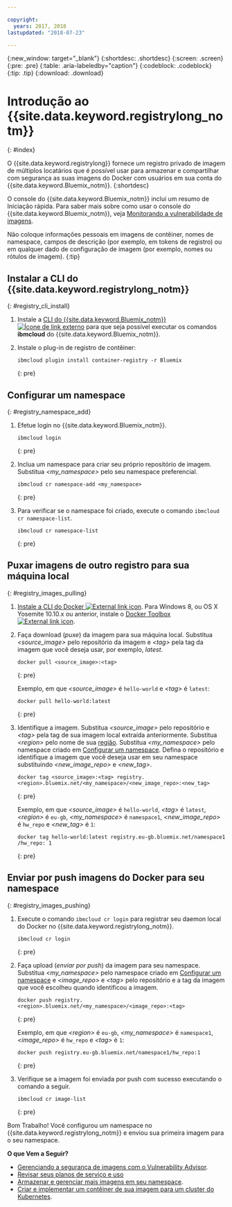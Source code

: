 ```yaml
---

copyright:
  years: 2017, 2018
lastupdated: "2018-07-23"

---
```


{:new_window: target="_blank"}
{:shortdesc: .shortdesc}
{:screen: .screen}
{:pre: .pre}
{:table: .aria-labeledby="caption"}
{:codeblock: .codeblock}
{:tip: .tip}
{:download: .download}



# Introdução ao {{site.data.keyword.registrylong_notm}}
{: #index}

O {{site.data.keyword.registrylong}} fornece um registro privado
de imagem de múltiplos locatários que é possível usar para armazenar e compartilhar com segurança as suas imagens do Docker com usuários em sua
conta do {{site.data.keyword.Bluemix_notm}}.
{:shortdesc}

O console do {{site.data.keyword.Bluemix_notm}} inclui um resumo de Iniciação rápida. Para saber mais sobre como usar o console do {{site.data.keyword.Bluemix_notm}}, veja [Monitorando a vulnerabilidade de imagens](registry_ui.html).

Não coloque informações pessoais em imagens de contêiner, nomes de namespace, campos de descrição (por exemplo, em tokens de registro) ou em qualquer dado de configuração de imagem (por
exemplo, nomes ou rótulos de imagem).
{:tip}



## Instalar a CLI do {{site.data.keyword.registrylong_notm}}
{: #registry_cli_install}

1.  Instale a [CLI do {{site.data.keyword.Bluemix_notm}} ![Ícone de link externo](../../icons/launch-glyph.svg "Ícone de link externo")](http://clis.ng.bluemix.net/ui/home.html) para que seja possível executar os comandos **ibmcloud** do {{site.data.keyword.Bluemix_notm}}.
2.  Instale o plug-in de registro de contêiner:

    ```
    ibmcloud plugin install container-registry -r Bluemix
    ```
    {: pre}


## Configurar um namespace
{: #registry_namespace_add}

1.  Efetue login no {{site.data.keyword.Bluemix_notm}}.

    ```
    ibmcloud login
    ```
    {: pre}

2.  Inclua um namespace para criar seu próprio repositório de imagem. Substitua _&lt;my_namespace&gt;_ pelo seu namespace preferencial.

    ```
    ibmcloud cr namespace-add <my_namespace>
    ```
    {: pre}

3.  Para verificar se o namespace foi criado, execute o comando `ibmcloud cr namespace-list`.

    ```
    ibmcloud cr namespace-list
    ```
    {: pre}



## Puxar imagens de outro registro para sua máquina local
{: #registry_images_pulling}

1.  [Instale a CLI do Docker ![External link icon](../../icons/launch-glyph.svg "External link icon")](https://www.docker.com/community-edition#/download). Para Windows 8, ou OS X Yosemite 10.10.x ou anterior, instale o [Docker Toolbox ![External link icon](../../icons/launch-glyph.svg "External link icon")](https://www.docker.com/products/docker-toolbox).

2.  Faça download (_puxe_) da imagem para sua máquina local. Substitua
_&lt;source_image&gt;_ pelo repositório da imagem e
_&lt;tag&gt;_ pela tag da imagem que você deseja usar, por exemplo,
_latest_.

    ```
    docker pull <source_image>:<tag>
    ```
    {: pre}

    Exemplo, em que _&lt;source_image&gt;_ é `hello-world` e _&lt;tag&gt;_ é `latest`:

    ```
    docker pull hello-world:latest
    ```
    {: pre}

3.  Identifique a imagem. Substitua _&lt;source_image&gt;_ pelo repositório e
_&lt;tag&gt;_ pela tag de sua imagem local extraída anteriormente. Substitua _&lt;region&gt;_ pelo nome de sua [região](registry_overview.html#registry_regions). Substitua _&lt;my_namespace&gt;_ pelo namespace criado em [Configurar um namespace](index.html#registry_namespace_add). Defina o repositório e identifique a imagem que você deseja usar
em seu namespace substituindo _&lt;new_image_repo&gt;_ e _&lt;new_tag&gt;_.

    ```
    docker tag <source_image>:<tag> registry.<region>.bluemix.net/<my_namespace>/<new_image_repo>:<new_tag>
    ```
    {: pre}

    Exemplo, em que _&lt;source_image&gt;_ é `hello-world`, _&lt;tag&gt;_ é `latest`, _&lt;region&gt;_ é `eu-gb`, _&lt;my_namespace&gt;_ é `namespace1`, _&lt;new_image_repo&gt;_ é `hw_repo` e _&lt;new_tag&gt;_ é `1`:

    ```
    docker tag hello-world:latest registry.eu-gb.bluemix.net/namespace1 /hw_repo: 1
    ```
    {: pre}



## Enviar por push imagens do Docker para seu namespace
{: #registry_images_pushing}

1.  Execute o comando `ibmcloud cr login` para registrar seu daemon local do Docker no {{site.data.keyword.registrylong_notm}}.

    ```
    ibmcloud cr login
    ```
    {: pre}

2.  Faça upload (_enviar por push_) da imagem para seu namespace. Substitua _&lt;my_namespace&gt;_ pelo namespace criado em [Configurar um namespace](index.html#registry_namespace_add) e _&lt;image_repo&gt;_ e _&lt;tag&gt;_ pelo repositório e a tag da imagem que você escolheu quando identificou a imagem.

    ```
    docker push registry.<region>.bluemix.net/<my_namespace>/<image_repo>:<tag>
    ```
    {: pre}

    Exemplo, em que _&lt;region&gt;_ é `eu-gb`, _&lt;my_namespace&gt;_ é `namespace1`, _&lt;image_repo&gt;_ é `hw_repo` e _&lt;tag&gt;_ é `1`:

    ```
    docker push registry.eu-gb.bluemix.net/namespace1/hw_repo:1
    ```
    {: pre}

3.  Verifique se a imagem foi enviada por push com sucesso executando o comando a seguir.

    ```
    ibmcloud cr image-list
    ```
    {: pre}


Bom Trabalho! Você configurou um namespace no {{site.data.keyword.registrylong_notm}} e enviou sua primeira imagem para o seu namespace.


**O que Vem a Seguir?**

-   [Gerenciando a segurança de imagens com o Vulnerability Advisor](../va/va_index.html).
-   [Revisar seus planos de serviço e uso](registry_overview.html#registry_plans)
-   [Armazenar e gerenciar mais imagens em seu namespace](registry_images_.html).
-   [Criar e implementar um
contêiner de sua imagem para um cluster do Kubernetes](../../containers/cs_clusters.html).


